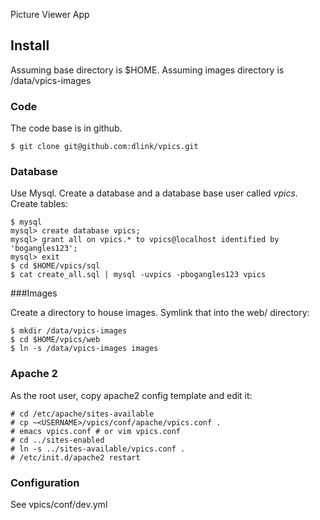 Picture Viewer App

Install
-------

Assuming base directory is $HOME.
Assuming images directory is /data/vpics-images

### Code
The code base is in github.

    $ git clone git@github.com:dlink/vpics.git

### Database
Use Mysql.  Create a database and a database base user called _vpics_.  Create tables:

    $ mysql
    mysql> create database vpics;
    mysql> grant all on vpics.* to vpics@localhost identified by 'bogangles123';
    mysql> exit
    $ cd $HOME/vpics/sql
    $ cat create_all.sql | mysql -uvpics -pbogangles123 vpics

###Images

Create a directory to house images.  Symlink that into the web/ directory:

    $ mkdir /data/vpics-images
    $ cd $HOME/vpics/web
    $ ln -s /data/vpics-images images

### Apache 2
As the root user, copy apache2 config template and edit it:

    # cd /etc/apache/sites-available
    # cp ~<USERNAME>/vpics/conf/apache/vpics.conf .
	# emacs vpics.conf # or vim vpics.conf
    # cd ../sites-enabled
    # ln -s ../sites-available/vpics.conf .
    # /etc/init.d/apache2 restart

### Configuration
See vpics/conf/dev.yml


